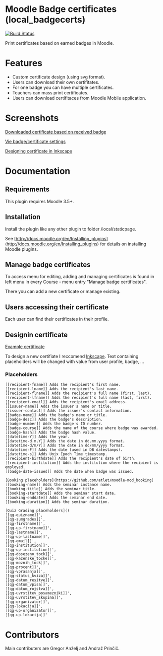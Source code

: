 # Moodle Badge certificates (local_badgecerts)
[![Build Status](https://travis-ci.org/atlet/moodle-local_badgecerts.svg?branch=master)](https://travis-ci.org/atlet/moodle-local_badgecerts)

Print certificates based on earned badges in Moodle.

# Features
- Custom certificate design (using svg format).
- Users can download their own certifitates.
- For one badge you can have multiple certificates.
- Teachers can mass print certificates.
- Users can download certifitaces from Moodle Mobile application.

# Screenshots
[Downloaded certificate based on received badge](docs/images/DownloadedBadge.png)

[Vie badge/certificate settings](docs/images/ViewBadgeSettings.png)

[Designing certificate in Inkscape](docs/images/DesigningCertificate.png)

# Documentation
## Requirements
This plugin requires Moodle 3.5+.

## Installation
Install the plugin like any other plugin to folder /local/staticpage.

See [http://docs.moodle.org/en/Installing_plugins](http://docs.moodle.org/en/Installing_plugins) for details on installing Moodle plugins.

## Manage badge certificates
To access menu for editing, adding and managing certificates is found in left menu in every Course - menu entry "Manage badge certificates".

There you can add a new certificate or manage existing.

## Users accessing their certificate
Each user can find their certificates in their profile.

## Designin certificate
[Example certificate](docs/examples/136_potrdilo_varna_raba_interneta.svg)

To design a new certifiate I reccomend [Inkscape](https://inkscape.org/). Text containing placeholders will be changed with value from user profile, badge, ...

### Placeholders
```
[[recipient-fname]] Adds the recipient's first name.
[[recipient-lname]] Adds the recipient's last name.
[[recipient-flname]] Adds the recipient's full name (first, last).
[[recipient-lfname]] Adds the recipient's full name (last, first).
[[recipient-email]] Adds the recipient's email address.
[[issuer-name]] Adds the issuer's name or title.
[[issuer-contact]] Adds the issuer's contact information.
[[badge-name]] Adds the badge's name or title.
[[badge-desc]] Adds the badge's description.
[[badge-number]] Adds the badge's ID number.
[[badge-course]] Adds the name of the course where badge was awarded.
[[badge-hash]] Adds the badge hash value.
[[datetime-Y]] Adds the year.
[[datetime-d.m.Y]] Adds the date in dd.mm.yyyy format.
[[datetime-d/m/Y]] Adds the date in dd/mm/yyyy format.
[[datetime-F]] Adds the date (used in DB datestamps).
[[datetime-s]] Adds Unix Epoch Time timestamp.
[[recipient-birthdate]] Adds the recipient's date of birth.
[[recipient-institution]] Adds the institution where the recipient is employed.
[[badge-date-issued]] Adds the date when badge was issued.

[Booking placeholders](https://github.com/atlet/moodle-mod_booking)
[[booking-name]] Adds the seminar instance name.
[[booking-title]] Adds the seminar title.
[[booking-startdate]] Adds the seminar start date.
[[booking-enddate]] Adds the seminar end date.
[[booking-duration]] Adds the seminar duration.

[Quiz Grading placeholders]()
[[qg-quizname]]',
[[qg-sumgrades]]',
[[qg-firstname]]',
[[qg-up-firstname]]',
[[qg-lastname]]',
[[qg-up-lastname]]',
[[qg-email]]',
[[qg-institution]]',
[[qg-up-institution]]',
[[qg-dosezeno_tock]]',
[[qg-kazenske_tocke]]',
[[qg-moznih_tock]]',
[[qg-procent]]',
[[qg-vprasanja]]',
[[qg-status_kviza]]',
[[qg-datum_resitve]]',
[[qg-datum_vpisa]]',
[[qg-datum_rojstva]]',
[[qg-uvrstitev_posamezniki]]',
[[qg-uvrstitev_skupina]]',
[[qg-organizator]]',
[[qg-lokacija]]',
[[qg-up-organizator]]',
[[qg-up-lokacija]]'
```

# Contributors
Main contributers are Gregor Anželj and Andraž Prinčič.